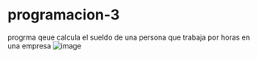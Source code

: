# programacion-3
progrma qeue calcula el sueldo de una persona que trabaja por horas en una empresa
![image](https://user-images.githubusercontent.com/70080439/217654523-c2bab673-cbcb-40a9-b6fc-ebba4b31e6ae.png)
